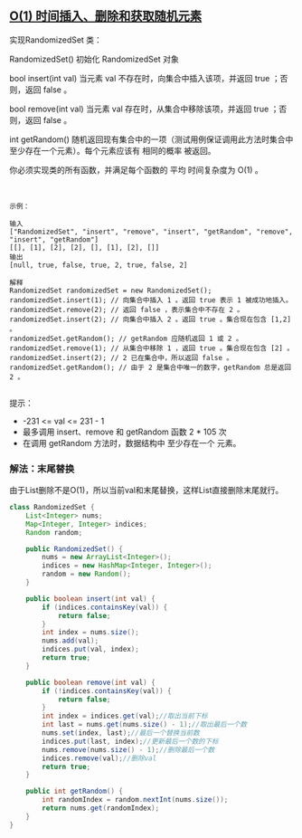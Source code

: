 ## [O(1) 时间插入、删除和获取随机元素](https://leetcode.cn/problems/insert-delete-getrandom-o1/description/)
实现RandomizedSet 类：

RandomizedSet() 初始化 RandomizedSet 对象

bool insert(int val) 当元素 val 不存在时，向集合中插入该项，并返回 true ；否则，返回 false 。

bool remove(int val) 当元素 val 存在时，从集合中移除该项，并返回 true ；否则，返回 false 。

int getRandom() 随机返回现有集合中的一项（测试用例保证调用此方法时集合中至少存在一个元素）。每个元素应该有 相同的概率 被返回。

你必须实现类的所有函数，并满足每个函数的 平均 时间复杂度为 O(1) 。

 
````
示例：

输入
["RandomizedSet", "insert", "remove", "insert", "getRandom", "remove", "insert", "getRandom"]
[[], [1], [2], [2], [], [1], [2], []]
输出
[null, true, false, true, 2, true, false, 2]

解释
RandomizedSet randomizedSet = new RandomizedSet();
randomizedSet.insert(1); // 向集合中插入 1 。返回 true 表示 1 被成功地插入。
randomizedSet.remove(2); // 返回 false ，表示集合中不存在 2 。
randomizedSet.insert(2); // 向集合中插入 2 。返回 true 。集合现在包含 [1,2] 。
randomizedSet.getRandom(); // getRandom 应随机返回 1 或 2 。
randomizedSet.remove(1); // 从集合中移除 1 ，返回 true 。集合现在包含 [2] 。
randomizedSet.insert(2); // 2 已在集合中，所以返回 false 。
randomizedSet.getRandom(); // 由于 2 是集合中唯一的数字，getRandom 总是返回 2 。
 
````
提示：

- -231 <= val <= 231 - 1
- 最多调用 insert、remove 和 getRandom 函数 2 * 105 次
- 在调用 getRandom 方法时，数据结构中 至少存在一个 元素。

### 解法：末尾替换
由于List删除不是O(1)，所以当前val和末尾替换，这样List直接删除末尾就行。

````java
class RandomizedSet {
    List<Integer> nums;
    Map<Integer, Integer> indices;
    Random random;

    public RandomizedSet() {
        nums = new ArrayList<Integer>();
        indices = new HashMap<Integer, Integer>();
        random = new Random();
    }

    public boolean insert(int val) {
        if (indices.containsKey(val)) {
            return false;
        }
        int index = nums.size();
        nums.add(val);
        indices.put(val, index);
        return true;
    }

    public boolean remove(int val) {
        if (!indices.containsKey(val)) {
            return false;
        }
        int index = indices.get(val);//取出当前下标
        int last = nums.get(nums.size() - 1);//取出最后一个数
        nums.set(index, last);//最后一个替换当前数
        indices.put(last, index);//更新最后一个数的下标
        nums.remove(nums.size() - 1);//删除最后一个数
        indices.remove(val);//删除val
        return true;
    }

    public int getRandom() {
        int randomIndex = random.nextInt(nums.size());
        return nums.get(randomIndex);
    }
}

````
